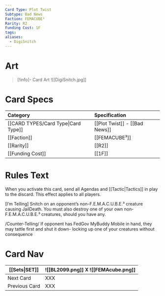 ```yaml
---
Card Type: Plot Twist
Subtype: Bad News
Faction: FEMACUBE³
Rarity: R2
Funding Cost: 1F
tags: 
aliases:
  - DigiSnitch
---
```

# Art

> [!info]- Card Art
> ![[DigiSnitch.jpg]]

# Card Specs

| Category | Specification| 
| :--- | :--- |
| [[CARD TYPES/Card Type\|Card Type]] | [[Plot Twist]] - [[Bad News]] |  
| [[Faction]] | [[FEMACUBE³]] |  
| [[Rarity]] | [[R2]] |  
| [[Funding Cost]] | [[1F]] |  

# Rules Text  

When you activate this card, send all Agendas and [[Tactic|Tactics]] in play to the discard. This effect applies to all players.  

[I’m Telling] 
Snitch on an opponent’s non-F.E.M.A.C.U.B.E.³ creature causing JailDeath. 
You must also destroy one of your own non-F.E.M.A.C.U.B.E.³ creatures, should you have any.

/Counter-Telling/ 
If opponent has FedGov MyBuddy Mobile in hand, they may tattle first and shut it down- 
locking up one of your creatures without consequence

# Card Nav

| [[Sets\|SET]] |  ![[BL2099.png]] 𐌢 ![[FEMAcube.png]] |
| ------------- | ------------------------------ |
| Next Card     | XXX |
| Previous Card | XXX |


